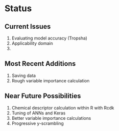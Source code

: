 # Status
## Current Issues
1. Evaluating model accuracy (Tropsha)
2. Applicability domain
3. 

## Most Recent Additions
1. Saving data
2. Rough variable importance calculation 

## Near Future Possibilities
1. Chemical descriptor calculation within R with Rcdk
2. Tuning of ANNs and Keras
3. Better variable importance calculations
4. Progressive y-scrambling

